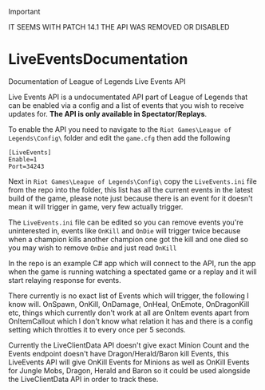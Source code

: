 > [!IMPORTANT]
> IT SEEMS WITH PATCH 14.1 THE API WAS REMOVED OR DISABLED

# LiveEventsDocumentation
Documentation of League of Legends Live Events API

Live Events API is a undocumentated API part of League of Legends that can be enabled via a config and a list of events that you wish to receive updates for.  **The API is only available in Spectator/Replays**.

To enable the API you need to navigate to the `Riot Games\League of Legends\Config\` folder and edit the `game.cfg` then add the following

```
[LiveEvents]
Enable=1
Port=34243
```

Next in `Riot Games\League of Legends\Config\` copy the `LiveEvents.ini` file from the repo into the folder, this list has all the current events in the latest build of the game, please note just because there is an event for it doesn't mean it will trigger in game, very few actually trigger.

The `LiveEvents.ini` file can be edited so you can remove events you're uninterested in, events like `OnKill` and `OnDie` will trigger twice because when a champion kills another champion one got the kill and one died so you may wish to remove `OnDie` and just read `OnKill`

In the repo is an example C# app which will connect to the API, run the app when the game is running watching a spectated game or a replay and it will start relaying response for events.

There currently is no exact list of Events which will trigger, the following I know will.  OnSpawn, OnKill, OnDamage, OnHeal, OnEmote, OnDragonKill etc, things which currently don't work at all are OnItem events apart from OnItemCallout which I don't know what relation it has and there is a config setting which throttles it to every once per 5 seconds.

Currently the LiveClientData API doesn't give exact Minion Count and the Events endpoint doesn't have Dragon/Herald/Baron kill Events, this LiveEvents API will give OnKill Events for Minions as well as OnKill Events for Jungle Mobs, Dragon, Herald and Baron so it could be used alongside the LiveClientData API in order to track these.
